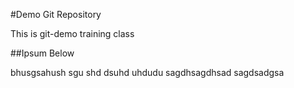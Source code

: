 #Demo Git Repository


This is git-demo training class

##Ipsum Below

bhusgsahush sgu shd dsuhd uhdudu sagdhsagdhsad sagdsadgsa